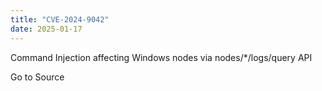 ```yaml
---
title: "CVE-2024-9042"
date: 2025-01-17
---
```


Command Injection affecting Windows nodes via nodes/\*/logs/query API

Go to Source
